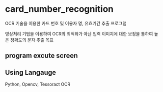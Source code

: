 # card_number_recognition

OCR 기술을 이용한 카드 번호 및 이용자 명, 유효기간 추출 프로그램  

영상처리 기법을 이용하여 OCR의 최적화가 아닌 입력 이미지에 대한 보정을 통하여 높은 정확도의 문자 추출 목표  

## program excute screen



## Using Langauge
Python, Opencv, Tessoract OCR
